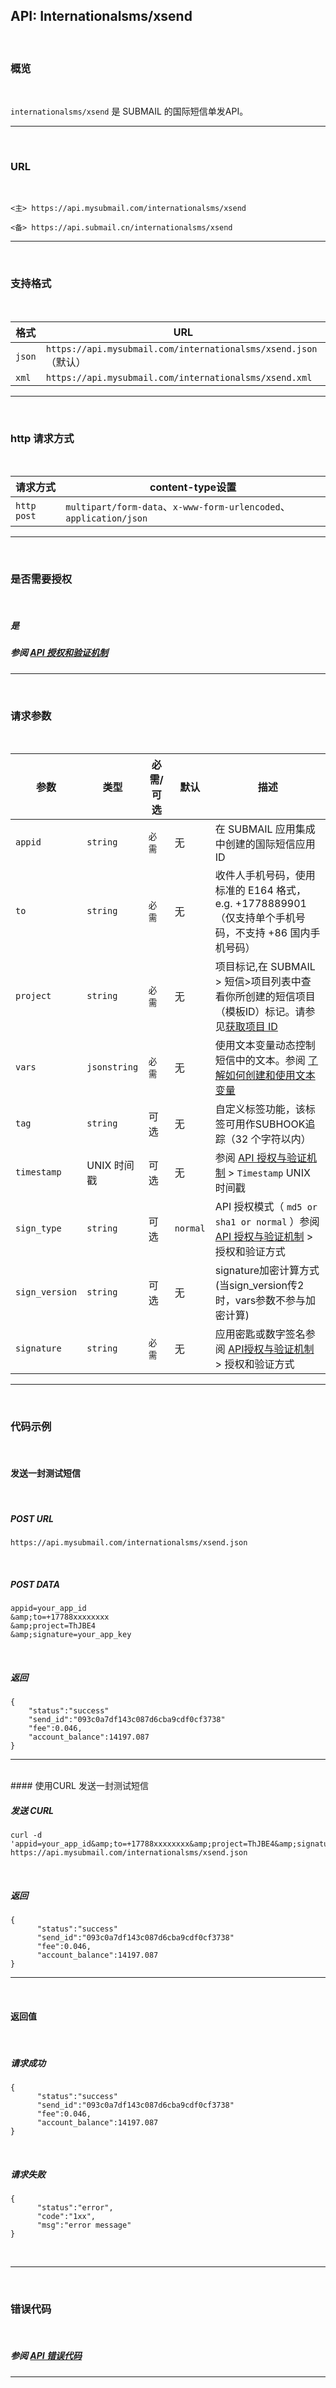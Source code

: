 ##  API: Internationalsms/xsend 
<br>

### **概览**

<br>

`internationalsms/xsend` 是 SUBMAIL 的国际短信单发API。


---

<br>

### **URL**

<br>

`<主> https://api.mysubmail.com/internationalsms/xsend`

`<备> https://api.submail.cn/internationalsms/xsend`

---
<br>

###  **支持格式**

<br>

| 格式   | URL                                                          |
| ------ | ------------------------------------------------------------ |
| `json` | `https://api.mysubmail.com/internationalsms/xsend.json`（默认） |
| `xml`  | `https://api.mysubmail.com/internationalsms/xsend.xml`       |

---
<br>

### **http 请求方式**

<br>

| 请求方式    | content-type设置                                             |
| ----------- | ------------------------------------------------------------ |
| `http post` | `multipart/form-data`、`x-www-form-urlencoded`、`application/json` |

---

<br>

### **是否需要授权**
<br>

##### 是

##### 参阅 [API 授权和验证机制](https://www.mysubmail.com/documents/pdxzv1)

---

<br>

### **请求参数**

<br>

| 参数           | 类型         | 必需/可选 | 默认     | 描述                                                         |
| -------------- | ------------ | --------- | -------- | ------------------------------------------------------------ |
| `appid`        | `string`     | `必需`    | 无       | 在 SUBMAIL 应用集成中创建的国际短信应用 ID                   |
| `to`           | `string`     | `必需`    | 无       | 收件人手机号码，使用标准的 E164 格式，e.g. +1778889901（仅支持单个手机号码，不支持 +86 国内手机号码） |
| `project`      | `string`     | `必需`    | 无       | 项目标记,在 SUBMAIL > 短信>项目列表中查看你所创建的短信项目（模板ID）标记。请参见[获取项目 ID](https://www.mysubmail.com/documents/US56a) |
| `vars`         | `jsonstring` | `必需`    | 无       | 使用文本变量动态控制短信中的文本。参阅 [了解如何创建和使用文本变量](https://www.mysubmail.com/documents/LDtZX3) |
| `tag`          | `string`     | 可选      | 无       | 自定义标签功能，该标签可用作SUBHOOK追踪（32 个字符以内）     |
| `timestamp`    | UNIX 时间戳  | 可选      | 无       | 参阅 [API 授权与验证机制](https://www.mysubmail.com/documents/pdxzv1)  \>  `Timestamp` UNIX 时间戳 |
| `sign_type`    | `string`     | 可选      | `normal` | API 授权模式（  `md5 or sha1 or normal` ）参阅 [API 授权与验证机制](https://www.mysubmail.com/documents/pdxzv1)  \>  授权和验证方式 |
| `sign_version` | `string`     | 可选      | 无       | signature加密计算方式(当sign_version传2时，vars参数不参与加密计算) |
| `signature`    | `string`     | `必需`    | 无       | 应用密匙或数字签名参阅 [API授权与验证机制](https://www.mysubmail.com/documents/pdxzv1)  \>  授权和验证方式 |

---

<br>

### **代码示例**

<br>

#### 发送一封测试短信

<br>

##### POST URL

```
https://api.mysubmail.com/internationalsms/xsend.json
```

<br>

##### POST DATA

```
appid=your_app_id
&amp;to=+17788xxxxxxxx
&amp;project=ThJBE4
&amp;signature=your_app_key
```

<br>

##### 返回


```
{
    "status":"success"
    "send_id":"093c0a7df143c087d6cba9cdf0cf3738"
    "fee":0.046,
    "account_balance":14197.087
}
```

---
<br>
#### 使用CURL 发送一封测试短信

<br>

##### 发送 CURL

```
curl -d 'appid=your_app_id&amp;to=+17788xxxxxxxx&amp;project=ThJBE4&amp;signature=your_app_key' https://api.mysubmail.com/internationalsms/xsend.json
```
<br>

##### 返回
```
{
      "status":"success"
      "send_id":"093c0a7df143c087d6cba9cdf0cf3738"
      "fee":0.046,
      "account_balance":14197.087
}
```

---


<br>

#### 返回值

<br>



##### 请求成功


```
{
      "status":"success"
      "send_id":"093c0a7df143c087d6cba9cdf0cf3738"
      "fee":0.046,
      "account_balance":14197.087
}
```
<br>

##### 请求失败


```
{
      "status":"error",
      "code":"1xx",
      "msg":"error message"
}
```

<br>

---

<br>

###  **错误代码**

<br>

##### 参阅 [API 错误代码](https://www.mysubmail.com/documents/wBDvw1)

------
